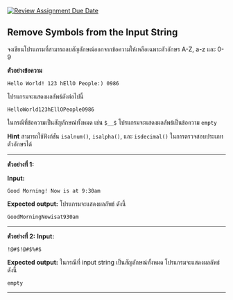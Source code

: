 [![Review Assignment Due Date](https://classroom.github.com/assets/deadline-readme-button-22041afd0340ce965d47ae6ef1cefeee28c7c493a6346c4f15d667ab976d596c.svg)](https://classroom.github.com/a/UdtubNs6)
## Remove Symbols from the Input String
จงเขียนโปรแกรมที่สามารถลบสัญลักษณ์ออกจากข้อความให้เหลือเฉพาะตัวอักษร A-Z, a-z และ 0-9

**ตัวอย่างข้อความ**
```
Hello World! 123 hEllO People:) 0986
```

โปรแกรมจะแสดงผลลัพธ์ดังต่อไปนี้
```
HelloWorld123hEllOPeople0986
```

ในกรณีที่ข้อความเป็นสัญลักษณ์ทั้งหมด เช่น `$__$` โปรแกรมจะแสดงผลลัพธ์เป็นข้อความ `empty`
 

**Hint**  สามารถใช้ฟังก์ชัน `isalnum()`, `isalpha()`, และ `isdecimal()` 
ในการตรวจสอบประเภทตัวอักษรได้
<hr>

**ตัวอย่างที่ 1:**

**Input:** 
```
Good Morning! Now is at 9:30am
```
**Expected output:** โปรแกรมจะแสดงผลลัพธ์ ดังนี้
```
GoodMorningNowisat930am
```
<hr>

**ตัวอย่างที่ 2:**
**Input:** 
```
!@#$!@#$%#$
```
**Expected output:** ในกรณีที่ input string เป็นสัญลักษณ์ทั้งหมด โปรแกรมจะแสดงผลลัพธ์ ดังนี้
```
empty
```
<hr>
